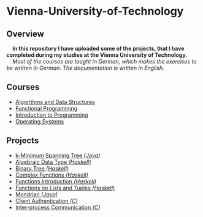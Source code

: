 # Vienna-University-of-Technology

## Overview
&nbsp;&nbsp;&nbsp;&nbsp;**In this repository I have uploaded some of the projects, that I have completed during my studies at the Vienna University of Technology.**<br />
&nbsp;&nbsp;&nbsp;&nbsp;_Most of the courses are taught in German, which makes the exercises to be written in German. The documentation is written in English._

## Courses
 - [Algorithms and Data Structures](https://github.com/Batev/Vienna-University-of-Technology/tree/master/Algorithms%20and%20Data%20Structures)
 - [Functional Programming](https://github.com/Batev/Vienna-University-of-Technology/tree/master/Functional%20Programming)
 - [Introduction to Programming](https://github.com/Batev/Vienna-University-of-Technology/tree/master/Introduction%20to%20Programming)
 - [Operating Systems](https://github.com/Batev/Vienna-University-of-Technology/tree/master/Operating%20Systems)

## Projects
 - [k-Minimum Spanning Tree _(Java)_](https://github.com/Batev/Vienna-University-of-Technology/tree/master/Algorithms%20and%20Data%20Structures/k-Minimum%20Spanning%20Tree)
 - [Algebraic Data Type _(Haskell)_](https://github.com/Batev/Vienna-University-of-Technology/tree/master/Functional%20Programming/Algebraic%20data%20type)
 - [Binary Tree _(Haskell)_](https://github.com/Batev/Vienna-University-of-Technology/tree/master/Functional%20Programming/Binary%20tree)
 - [Complex Functions _(Haskell)_](https://github.com/Batev/Vienna-University-of-Technology/tree/master/Functional%20Programming/Complex%20functions)
 - [Functions Introduction _(Haskell)_](https://github.com/Batev/Vienna-University-of-Technology/tree/master/Functional%20Programming/Functions%20introduction)
 - [Functions on Lists and Tuples _(Haskell)_](https://github.com/Batev/Vienna-University-of-Technology/tree/master/Functional%20Programming/Functions%20on%20lists%20and%20tuples)
 - [Mondrian _(Java)_](https://github.com/Batev/Vienna-University-of-Technology/tree/master/Introduction%20to%20Programming/Mondrian)
 - [Client Authentication _(C)_](https://github.com/Batev/Vienna-University-of-Technology/tree/master/Operating%20Systems/Client%20Authentication)
 - [Inter-process Communication _(C)_](https://github.com/Batev/Vienna-University-of-Technology/tree/master/Operating%20Systems/Inter-process%20Communication)
